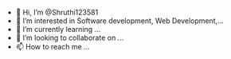 - 👋 Hi, I’m @Shruthi123581
- 👀 I’m interested in Software development, Web Development,...
- 🌱 I’m currently learning ...
- 💞️ I’m looking to collaborate on ...
- 📫 How to reach me ...

<!---
Shruthi123581/Shruthi123581 is a ✨ special ✨ repository because its `README.md` (this file) appears on your GitHub profile.
You can click the Preview link to take a look at your changes.
--->
